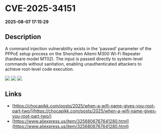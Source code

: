 # CVE-2025-34151

**2025-08-07 17:15:29**

## Description
A command injection vulnerability exists in the 'passwd' parameter of the PPPoE setup process on the Shenzhen Aitemi M300 Wi-Fi Repeater (hardware model MT02). The input is passed directly to system-level commands without sanitation, enabling unauthenticated attackers to achieve root-level code execution.

![](https://img.shields.io/static/v1?label=Score&message=9.4&color=red)
![](https://img.shields.io/static/v1?label=Severity&message=CRITICAL&color=red)
![](https://img.shields.io/static/v1?label=CWE&message=RCE&color=green)

## Links
- [https://chocapikk.com/posts/2025/when-a-wifi-name-gives-you-root-part-two/](https://chocapikk.com/posts/2025/when-a-wifi-name-gives-you-root-part-two/)
- [https://www.aliexpress.us/item/3256806767641280.html](https://www.aliexpress.us/item/3256806767641280.html)
